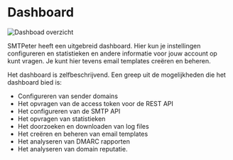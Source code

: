 # Dashboard

![Dashboad overzicht](Images/dashboardoverview.png)

SMTPeter heeft een uitgebreid dashboard. Hier kun je instellingen configureren
en statistieken en andere informatie voor jouw account op kunt vragen. Je
kunt hier tevens email templates creëren en beheren.

Het dashboard is zelfbeschrijvend. Een greep uit de mogelijkheden die het
dashboard bied is:

* Configureren van sender domains
* Het opvragen van de access token voor de REST API
* Het configureren van de SMTP API
* Het opvragen van statistieken
* Het doorzoeken en downloaden van log files
* Het creëren en beheren van email templates
* Het analyseren van DMARC rapporten
* Het analyseren van domain reputatie.
